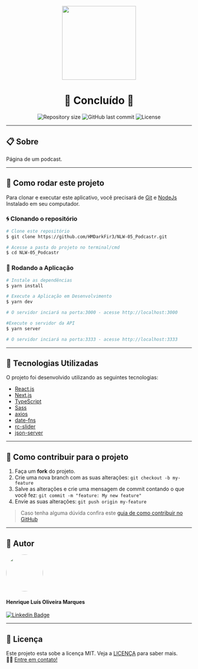 <p align="center" >
  <img align="center" src="https://user-images.githubusercontent.com/65872394/115479940-dff51980-a21f-11eb-9ee7-dff17fc927ea.png" width="200" />
</p>

<h1 align="center">
  🚀 Concluído 🚀
</h1>

<p align="center" >
  <img alt="Repository size" src="https://img.shields.io/github/repo-size/hmdarkfir3/NLW-05_Podcastr?style=for-the-badge">
  
  <img alt="GitHub last commit" src="https://img.shields.io/github/last-commit/hmdarkfir3/NLW-05_Podcastr?style=for-the-badge">

  <img alt="License" src="https://img.shields.io/badge/license-MIT-blue.svg?style=for-the-badge" />
</p>
  
---

## 📋 Sobre
Página de um podcast.

---

## 📂 Como rodar este projeto

Para clonar e executar este aplicativo, você precisará de [Git](https://git-scm.com) e [NodeJs](https://nodejs.org/en/) Instalado em seu computador.

### 🌀 Clonando o repositório

```bash
# Clone este repositório
$ git clone https://github.com/HMDarkFir3/NLW-05_Podcastr.git

# Acesse a pasta do projeto no terminal/cmd
$ cd NLW-05_Podcastr
```

### 🎲 Rodando a Aplicação

```bash
# Instale as dependências
$ yarn install

# Execute a Aplicação em Desenvolvimento
$ yarn dev

# O servidor inciará na porta:3000 - acesse http://localhost:3000

#Execute o servidor da API
$ yarn server

# O servidor inciará na porta:3333 - acesse http://localhost:3333
```

---

## 🚀 Tecnologias Utilizadas
 
O projeto foi desenvolvido utilizando as seguintes tecnologias:

- [React.js](https://reactjs.org)
- [Next.js](https://nextjs.org)
- [TypeScript](https://www.typescriptlang.org)
- [Sass](https://sass-lang.com)
- [axios](https://github.com/axios/axios)
- [date-fns](https://date-fns.org)
- [rc-slider](https://www.npmjs.com/package/rc-slider)
- [json-server](https://github.com/typicode/json-server)

---

## 💪 Como contribuir para o projeto

1. Faça um **fork** do projeto.
2. Crie uma nova branch com as suas alterações: `git checkout -b my-feature`
3. Salve as alterações e crie uma mensagem de commit contando o que você fez: `git commit -m "feature: My new feature"`
4. Envie as suas alterações: `git push origin my-feature`
> Caso tenha alguma dúvida confira este [guia de como contribuir no GitHub](https://github.com/firstcontributions/first-contributions)

---

## 🧑 Autor

<img style="border-radius: 50%;" src="https://github.com/HMDarkFir3.png" width="100px;" alt=""/>
 <h4>Henrique Luís Oliveira Marques</h4>

[![Linkedin Badge](https://img.shields.io/badge/-Henrique-blue?style=flat-square&logo=Linkedin&logoColor=white&link=https://www.linkedin.com/in/henrique-luís-oliveira-marques-3406361a7/)](https://www.linkedin.com/in/henrique-luís-oliveira-marques-3406361a7/) 

---

## 📝 Licença
Este projeto esta sobe a licença MIT. Veja a [LICENÇA](./LICENSE) para saber mais. 
<br>
👋🏽 [Entre em contato!](https://www.linkedin.com/in/henrique-luís-oliveira-marques-3406361a7/)
